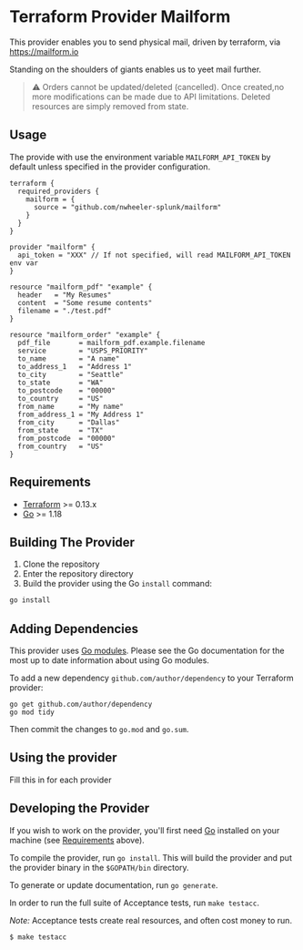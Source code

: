 # Terraform Provider Mailform

This provider enables you to send physical mail, driven by terraform, via https://mailform.io

Standing on the shoulders of giants enables us to yeet mail further.

> :warning: Orders cannot be updated/deleted (cancelled). Once created,no more modifications can be made due to API limitations. Deleted resources are simply removed from state.

## Usage

The provide with use the environment variable `MAILFORM_API_TOKEN` by default unless specified in the provider configuration.

```hcl
terraform {
  required_providers {
    mailform = {
      source = "github.com/nwheeler-splunk/mailform"
    }
  }
}

provider "mailform" {
  api_token = "XXX" // If not specified, will read MAILFORM_API_TOKEN env var
}

resource "mailform_pdf" "example" {
  header   = "My Resumes"
  content  = "Some resume contents"
  filename = "./test.pdf"
}

resource "mailform_order" "example" {
  pdf_file       = mailform_pdf.example.filename
  service        = "USPS_PRIORITY"
  to_name        = "A name"
  to_address_1   = "Address 1"
  to_city        = "Seattle"
  to_state       = "WA"
  to_postcode    = "00000"
  to_country     = "US"
  from_name      = "My name"
  from_address_1 = "My Address 1"
  from_city      = "Dallas"
  from_state     = "TX"
  from_postcode  = "00000"
  from_country   = "US"
}
```

## Requirements

- [Terraform](https://www.terraform.io/downloads.html) >= 0.13.x
- [Go](https://golang.org/doc/install) >= 1.18

## Building The Provider

1. Clone the repository
1. Enter the repository directory
1. Build the provider using the Go `install` command:

```sh
go install
```

## Adding Dependencies

This provider uses [Go modules](https://github.com/golang/go/wiki/Modules).
Please see the Go documentation for the most up to date information about using Go modules.

To add a new dependency `github.com/author/dependency` to your Terraform provider:

```
go get github.com/author/dependency
go mod tidy
```

Then commit the changes to `go.mod` and `go.sum`.

## Using the provider

Fill this in for each provider

## Developing the Provider

If you wish to work on the provider, you'll first need [Go](http://www.golang.org) installed on your machine (see [Requirements](#requirements) above).

To compile the provider, run `go install`. This will build the provider and put the provider binary in the `$GOPATH/bin` directory.

To generate or update documentation, run `go generate`.

In order to run the full suite of Acceptance tests, run `make testacc`.

*Note:* Acceptance tests create real resources, and often cost money to run.

```sh
$ make testacc
```
